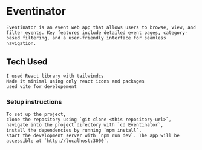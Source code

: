 # Eventinator
    Eventinator is an event web app that allows users to browse, view, and filter events. Key features include detailed event pages, category-based filtering, and a user-friendly interface for seamless navigation.

## Tech Used
    I used React library with tailwindcs
    Made it minimal using only react icons and packages
    used vite for developement

### Setup instructions
    To set up the project, 
    clone the repository using `git clone <this repository-url>`,
    navigate into the project directory with `cd Eventinator`, 
    install the dependencies by running `npm install`,
    start the development server with `npm run dev`. The app will be accessible at `http://localhost:3000`.
